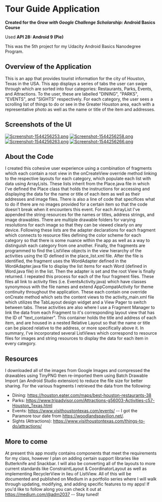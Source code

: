 # Tour Guide Application 

**Created for the *Grow with Google Challenge Scholarship:* Android Basics Course**

Used **API 28: Android 9 (Pie)** 

This was the 5th project for my Udacity Android Basics Nanodegree Program. 

## Overview of the Application 
This is an app that provides tourist information for the city of Houston, Texas in the USA. This app displays
a series of tabs the user can swipe through which are sorted into four categories: Restaurants, Parks, 
Events, and Attractions. To the user, these are labelled "DINING", "PARKS", "EVENTS", and "SIGHTS" respectively.
For each category, the user sees a scrolling list of things to do or see in the Greater Houston area, each with 
a representative photo as well as the name or title of the item and addresses. 

## Screenshots of the UI 
[![Screenshot-1544256253.png](https://i.postimg.cc/jdgQvtPP/Screenshot-1544256253.png)](https://postimg.cc/bsntwX6w) [![Screenshot-1544256258.png](https://i.postimg.cc/0jHMG5FN/Screenshot-1544256258.png)](https://postimg.cc/64nptK9s) [![Screenshot-1544256263.png](https://i.postimg.cc/W35hjb27/Screenshot-1544256263.png)](https://postimg.cc/KkgZDb3K) [![Screenshot-1544256266.png](https://i.postimg.cc/dVG339s3/Screenshot-1544256266.png)](https://postimg.cc/75YwQ0Tr)

## About the Code
I created this cohesive user experience using a combination of fragments which each contain a root view in the
onCreateView override method linking to the respective layouts for each category, which populate each list with data
using ArrayLists. These lists inherit from the Place.java file in which I've defined the Place class that holds the 
instructions for accessing and displaying the data for the name or title of each item as well as their addresses and 
image files. There is also a line of code that specifices what to do if there are no images provided for a certain item
so that the code doesn't break when it encounters this event. For each ArrayList I've appended the string resources for 
the names or titles, address strings, and image drawables. There are multiple drawable folders for varying resolutions
for each image so that they can be viewed clearly on any device. Following these lists are the adapter declarations
for each fragment which connects to resource files defining the color scheme for each category so that there is 
some nuance within the app as well as a way to distinguish each category from one another. Finally, the fragments
are programmed to find the ListView objects in the view hierarchy of the activities using the ID defined in the 
place_list.xml file. After the file is identified, the fragment uses the WordAdapter defined in the WordAdapter.java 
file to display the list items for each Word (defined in Word.java file) in the list. Then the adapter is set and the 
root View is finally returned. I repeated this process for each of the four fragment files. These files all link to
activity files (i.e. EventsActivity.java) which have classes synonymous with the file names and extend AppCompatActivity 
for theme continuity throughout the application. These each contain one override onCreate method which sets the content
views to the activity_main.xml file which utilizes the TabLayout design widget and a View Pager to switch between tabs.
These activities are also where I use a Fragment Manager to link the data from each Fragment to it's corresponding layout 
view that has the ID of "text_container". This container holds the title and address of each item, and are housed in a nested
Relative Layout so that the name or title can be placed relative to the address, or more specifically above it. In summary, 
I've incorporated several ListViews which correspond to resource files for images and string resources to display the data 
for each item in every category. 

## Resources
I downloaded all of the images from Google Images and compressed the drawables using TinyPNG then re-imported them using Batch 
Drawable Import (an Android Studio extension) to reduce the file size for better sharing. For the various fragments I retrieved 
the data from the following: 

* Dining: https://houston.eater.com/maps/best-houston-restaurants-38
* Parks: https://www.tripadvisor.com/Attractions-g56003-Activities-c57-Houston_Texas.html
* Events: https://www.visithoustontexas.com/events/ -- I got the Paramore tour date from https://woodlandspavilion.net/.
* Sights (Attractions): https://www.visithoustontexas.com/things-to-do/attractions/

## More to come
At present this app mostly contains components that meet the requirements for my class, however I plan on adding certain support 
libraries like Butterknife and Snackbar. I will also be converting all of the layouts to more current standards like ConstraintLayout 
& CoordinatorLayout as well as implementing RecyclerView in lieu of ListView. All of this will be documented and published on Medium 
in a portfolio series where I will walk through updating, modifying, and adding specific features to my apps! If you'd like to follow 
along you can check it out at https://medium.com/@adm2037 -- Stay tuned!
